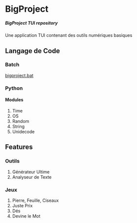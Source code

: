 # BigProject
##### BigProject TUI repository
Une application TUI contenant des outils numériques basiques   

## Langage de Code
### Batch
[bigproject.bat](https://github.com/yrsciv95/BigProject/blob/BigProject/bigproject.bat "Lien vers le fichier Batch de BigProject")
### Python
#### Modules
1. Time
2. OS
3. Random
4. String 
5. Unidecode

## Features
### Outils
1. Générateur Ultime
2. Analyseur de Texte

### Jeux
1. Pierre, Feuille, Ciseaux
2. Juste Prix
3. Dés
4. Devine le Mot
